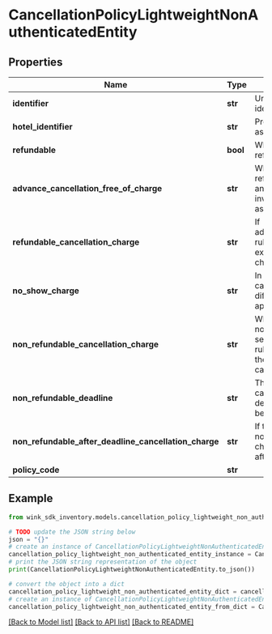 # CancellationPolicyLightweightNonAuthenticatedEntity


## Properties

Name | Type | Description | Notes
------------ | ------------- | ------------- | -------------
**identifier** | **str** | Unique cancellation policy identifier | 
**hotel_identifier** | **str** | Property this cancellation is associated with | 
**refundable** | **bool** | Whether this cancellation policy is refundable or not | [default to False]
**advance_cancellation_free_of_charge** | **str** | When the cancellation policy is refundable, this flag can be set and indicates there is more rules involved than just a no-questions-asked refundable. | [optional] 
**refundable_cancellation_charge** | **str** | If advanceCancellationFreeOfCharge rules is not honored, this property explains what the guest will be charged. | [optional] 
**no_show_charge** | **str** | In case the &#39;Refundable cancellation charge&#39; is set, a different no show charge can be applied. | [optional] 
**non_refundable_cancellation_charge** | **str** | When the cancellation policy is non-refundable, this flag can be set and indicates there is more rules involved to calculate what the guest will owe in case of a cancellation. | [optional] 
**non_refundable_deadline** | **str** | The non-refundable charge might can have a deadline. If that deadline passes, the guest might be charged more. | [optional] 
**non_refundable_after_deadline_cancellation_charge** | **str** | If the guest does not honor the non-refundable deadline rule, this charge dictates what she owes after the deadline passes. | [optional] 
**policy_code** | **str** |  | [optional] 

## Example

```python
from wink_sdk_inventory.models.cancellation_policy_lightweight_non_authenticated_entity import CancellationPolicyLightweightNonAuthenticatedEntity

# TODO update the JSON string below
json = "{}"
# create an instance of CancellationPolicyLightweightNonAuthenticatedEntity from a JSON string
cancellation_policy_lightweight_non_authenticated_entity_instance = CancellationPolicyLightweightNonAuthenticatedEntity.from_json(json)
# print the JSON string representation of the object
print(CancellationPolicyLightweightNonAuthenticatedEntity.to_json())

# convert the object into a dict
cancellation_policy_lightweight_non_authenticated_entity_dict = cancellation_policy_lightweight_non_authenticated_entity_instance.to_dict()
# create an instance of CancellationPolicyLightweightNonAuthenticatedEntity from a dict
cancellation_policy_lightweight_non_authenticated_entity_from_dict = CancellationPolicyLightweightNonAuthenticatedEntity.from_dict(cancellation_policy_lightweight_non_authenticated_entity_dict)
```
[[Back to Model list]](../README.md#documentation-for-models) [[Back to API list]](../README.md#documentation-for-api-endpoints) [[Back to README]](../README.md)


